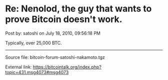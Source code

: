 # Re: Nenolod, the guy that wants to prove Bitcoin doesn't work.

Post by: satoshi on July 18, 2010, 09:56:18 PM

Typically, over 25,000 BTC.

---

Source file: bitcoin-forum-satoshi-nakamoto.tgz

External link: https://bitcointalk.org/index.php?topic=431.msg4073#msg4073

